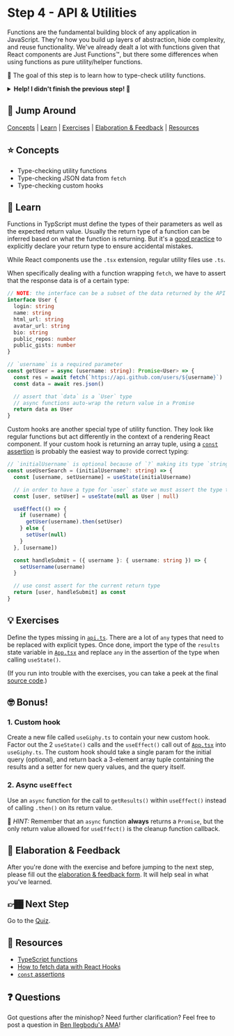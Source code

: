 # Step 4 - API & Utilities

Functions are the fundamental building block of any application in JavaScript. They're how you build up layers of abstraction, hide complexity, and reuse functionality. We've already dealt a lot with functions given that React components are Just Functions™, but there some differences when using functions as pure utility/helper functions.

🏅 The goal of this step is to learn how to type-check utility functions.

<details>
  <summary><b>Help! I didn't finish the previous step! 🚨</b></summary>

If you didn't successfully complete the previous step, that's okay! The steps are meant to push you. 😄

However, you may find yourself in a position where you app is not compiling because of TypeScript errors, and it's preventing you from working on the next step. No problem! Stash your changes **in a new terminal window**, and you should be good to continue:

```sh
git stash push -m "In-progress Step 3 exercises"
```

Your app should automatically reset and you should be able to continue on with the current step.

</details>

## 🐇 Jump Around

[Concepts](#-concepts) | [Learn](#-learn) | [Exercises](#-exercises) | [Elaboration & Feedback](#-elaboration--feedback) | [Resources](#-resources)

## ⭐ Concepts

- Type-checking utility functions
- Type-checking JSON data from `fetch`
- Type-checking custom hooks

## 📝 Learn

Functions in TypScript must define the types of their parameters as well as the expected return value. Usually the return type of a function can be inferred based on what the function is returning. But it's a [good practice](https://github.com/typescript-eslint/typescript-eslint/blob/master/packages/eslint-plugin/docs/rules/explicit-function-return-type.md) to explicitly declare your return type to ensure accidental mistakes.

While React components use the `.tsx` extension, regular utility files use `.ts`.

When specifically dealing with a function wrapping `fetch`, we have to assert that the response data is of a certain type:

```ts
// NOTE: the interface can be a subset of the data returned by the API
interface User {
  login: string
  name: string
  html_url: string
  avatar_url: string
  bio: string
  public_repos: number
  public_gists: number
}

// `username` is a required parameter
const getUser = async (username: string): Promise<User> => {
  const res = await fetch(`https://api.github.com/users/${username}`)
  const data = await res.json()

  // assert that `data` is a `User` type
  // async functions auto-wrap the return value in a Promise
  return data as User
}
```

Custom hooks are another special type of utility function. They look like regular functions but act differently in the context of a rendering React component. If your custom hook is returning an array tuple, using a [`const` assertion](https://devblogs.microsoft.com/typescript/announcing-typescript-3-4/#const-assertions) is probably the easiest way to provide correct typing:

```ts
// `initialUsername` is optional because of `?` making its type `string | undefined`
const useUserSearch = (initialUsername?: string) => {
  const [username, setUsername] = useState(initialUsername)

  // in order to have a type for `user` state we must assert the type to `User | null`
  const [user, setUser] = useState(null as User | null)

  useEffect(() => {
    if (username) {
      getUser(username).then(setUser)
    } else {
      setUser(null)
    }
  }, [username])

  const handleSubmit = ({ username }: { username: string }) => {
    setUsername(username)
  }

  // use const assert for the current return type
  return [user, handleSubmit] as const
}
```

## 💡 Exercises

Define the types missing in [`api.ts`](./api.ts). There are a lot of `any` types that need to be replaced with explicit types. Once done, import the type of the `results` state variable in [`App.tsx`](./App.tsx) and replace `any` in the assertion of the type when calling `useState()`.

(If you run into trouble with the exercises, you can take a peek at the final [source code](./final/App.tsx).)

## 🤓 Bonus!

### 1. Custom hook

Create a new file called `useGiphy.ts` to contain your new custom hook. Factor out the 2 `useState()` calls and the `useEffect()` call out of [`App.tsx`](./App.tsx) into `useGiphy.ts`. The custom hook should take a single param for the initial query (optional), and return back a 3-element array tuple containing the results and a setter for new query values, and the query itself.

### 2. Async `useEffect`

Use an `async` function for the call to `getResults()` within `useEffect()` instead of calling `.then()` on its return value.

🔑 _HINT:_ Remember that an `async` function **always** returns a `Promise`, but the only return value allowed for `useEffect()` is the cleanup function callback.

## 🧠 Elaboration & Feedback

After you're done with the exercise and before jumping to the next step, please fill out the [elaboration & feedback form](https://docs.google.com/forms/d/e/1FAIpQLScRocWvtbrl4XmT5_NRiE8bSK3CMZil-ZQByBAt8lpsurcRmw/viewform?usp=pp_url&entry.1671251225=TypeScript+For+React+Developers+Minishop&entry.1984987236=Step+4+-+API+/+Utilities). It will help seal in what you've learned.

## 👉🏾 Next Step

Go to the [Quiz](../quiz).

## 📕 Resources

- [TypeScript functions](https://www.typescriptlang.org/docs/handbook/functions.html)
- [How to fetch data with React Hooks](https://www.robinwieruch.de/react-hooks-fetch-data)
- [`const` assertions](https://devblogs.microsoft.com/typescript/announcing-typescript-3-4/#const-assertions)

## ❓ Questions

Got questions after the minishop? Need further clarification? Feel free to post a question in [Ben Ilegbodu's AMA](https://www.benmvp.com/ama/)!
